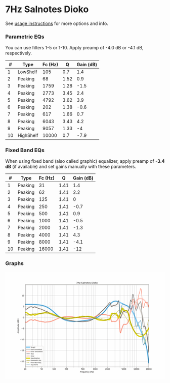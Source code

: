 # 7Hz Salnotes Dioko
See [usage instructions](https://github.com/jaakkopasanen/AutoEq#usage) for more options and info.

### Parametric EQs
You can use filters 1-5 or 1-10. Apply preamp of -4.0 dB or -4.1 dB, respectively.

|   # | Type      |   Fc (Hz) |    Q |   Gain (dB) |
|-----|-----------|-----------|------|-------------|
|   1 | LowShelf  |       105 | 0.7  |         1.4 |
|   2 | Peaking   |        68 | 1.52 |         0.9 |
|   3 | Peaking   |      1759 | 1.28 |        -1.5 |
|   4 | Peaking   |      2773 | 3.45 |         2.4 |
|   5 | Peaking   |      4792 | 3.62 |         3.9 |
|   6 | Peaking   |       202 | 1.38 |        -0.6 |
|   7 | Peaking   |       617 | 1.66 |         0.7 |
|   8 | Peaking   |      6043 | 3.43 |         4.2 |
|   9 | Peaking   |      9057 | 1.33 |        -4   |
|  10 | HighShelf |     10000 | 0.7  |        -7.9 |

### Fixed Band EQs
When using fixed band (also called graphic) equalizer, apply preamp of **-3.4 dB** (if available) and set gains manually with these parameters.

|   # | Type    |   Fc (Hz) |    Q |   Gain (dB) |
|-----|---------|-----------|------|-------------|
|   1 | Peaking |        31 | 1.41 |         1.4 |
|   2 | Peaking |        62 | 1.41 |         2.2 |
|   3 | Peaking |       125 | 1.41 |         0   |
|   4 | Peaking |       250 | 1.41 |        -0.7 |
|   5 | Peaking |       500 | 1.41 |         0.9 |
|   6 | Peaking |      1000 | 1.41 |        -0.5 |
|   7 | Peaking |      2000 | 1.41 |        -1.3 |
|   8 | Peaking |      4000 | 1.41 |         4.3 |
|   9 | Peaking |      8000 | 1.41 |        -4.1 |
|  10 | Peaking |     16000 | 1.41 |       -12   |

### Graphs
![](./7Hz%20Salnotes%20Dioko.png)
